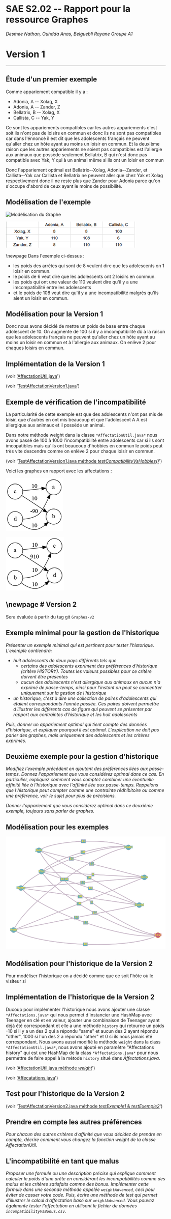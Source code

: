   SAE S2.02 -- Rapport pour la ressource Graphes
  ===

  *Desmee Nathan, Ouhdda Anas, Belguebli Rayane Groupe A1*
  
# **Version 1**
  ---
  
## **Étude d'un premier exemple**
  
  Comme appariement compatible il y a :

  - Adonia, A -- Xolag, X
  - Adonia, A -- Zander, Z
  - Bellatrix, B -- Xolag, X
  - Callista, C -- Yak, Y

  Ce sont les appariements compatibles car les autres appariements c'est soit ils n'ont pas de loisirs en commun et donc ils ne sont pas compatibles car dans l'énnoncé il est dit que les adolescents français ne peuvent qu'aller chez un hôte ayant au moins un loisir en commun. Et la deuxième raison que les autres appariements ne soient pas compatibles est l'allergie aux animaux que possède seulement Bellatrix, B qui n'est donc pas compatible avec Yak, Y qui à un animal même si ils ont un loisir en commun 

  Donc l'appariement optimal est Bellatrix--Xolag, Adonia--Zander, et Callista--Yak car Callista et Bellatrix ne peuvent aller que chez Yak et Xolag respectivement donc il ne reste plus que Zander pour Adonia parce qu'on s'occupe d'abord de ceux ayant le moins de possibilité. 
  
## **Modélisation de l'exemple**

  ![Modélisation du Graphe](Img/ModélisationGraphe.png)

  ![Matrice d'Adjacence](Img/Matrice_d'Adjacence.png)

  \newpage
  Dans l'exemple ci-dessus :

  - les poids des arrêtes qui sont de 8 veulent dire que les adolescents on 1 loisir en commun.
  - le poids de 6 veut dire que les adolescents ont 2 loisirs en commun.
  - les poids qui ont une valeur de 110 veulent dire qu'il y a une imcompatibilité entre les adolescents
  - et le poids de 108 veut dire qu'il y a une incompatibilité malgrès qu'ils aient un loisir en commun.

## **Modélisation pour la Version 1**
  
  Donc nous avons décidé de mettre un poids de base entre chaque adolescent de 10. On augmente de 100 si il y a imcompatibilité dû à la raison que les adolescents français ne peuvent qu'aller chez un hôte ayant au moins un loisir en commun et à l'allergie aux animaux. On enlève 2 pour chaques loisirs en commun.
  
## **Implémentation de la Version 1**
  
  (voir '[AffectationUtil.java](../src/languageStay/graph/AffectationUtil.java)')


  (voir '[TestAffectationVersion1.java](../test/languageStay/graph/TestAffectationVersion1.java)')
  
## **Exemple de vérification de l'incompatibilité** 

  La particularité de cette exemple est que des adolescents n'ont pas mis de loisir, que d'autres en ont mis beaucoup et que l'adolescent A A est allergique aux animaux et il possède un animal.

  Dans notre méthode weight dans la classe `*AffectationUtil.java*` nous avons passé de 100 à 1000 l'incompatibilité entre adolescents car si ils sont imcopatibles mais qu'ils ont beaucoup d'hobbies en commun le poids peut très vite descendre comme on enlève 2 pour chaque loisir en commun.
  
  (voir '[TestAffectationVersion1.java méthode *testCompatibilityVsHobbies()*](../test/languageStay/graph/TestAffectationVersion1.java)')

  Voici les graphes en rapport avec les affectations : 

  ![Les allemands qui vont chez les italiens](Img/AllToIt.png)




  ![Les italiens qui vont chez les allemands](Img/ItToAll.png)

\newpage
# Version 2
  ---
  
  Sera évaluée à partir du tag git `Graphes-v2`
  
## Exemple minimal pour la gestion de l'historique
  
  *Présenter un exemple minimal qui est pertinent pour tester l'historique. L'exemple contiendra:*
  - *huit adolescents de deux pays différents tels que* 
    - *certains des adolescents expriment des préférences d'historique (critère HISTORY). Toutes les valeurs possibles pour ce critère doivent être présentes* 
    - *aucun des adolescents n'est allergique aux animaux en aucun n'a exprimé de passe-temps, ainsi pour l'instant on peut se concentrer uniquement sur la gestion de l'historique*
  - *un historique, c'est à dire une collection de paires d'adolescents qui étaient correspondants l'année passée. Ces paires doivent permettre d'illustrer les différents cas de figure qui peuvent se présenter par rapport aux contraintes d'historique et les huit adolescents*
  
  *Puis, donner un appariement optimal qui tient compte des données d'historique, et expliquer pourquoi il est optimal. L'explication ne doit pas parler des graphes, mais uniquement des adolescents et les critères exprimés.*
  
## Deuxième exemple pour la gestion d'historique
  
  *Modifiez l'exemple précédent en ajoutant des préférences liées aux passe-temps. Donnez l'appariement que vous considérez optimal dans ce cas. En particulier, expliquez comment vous comptez combiner une éventuelle affinité liée à l'historique avec l'affinité liée aux passe-temps. Rappelons que l'historique peut compter comme une contrainte rédhibitoire ou comme une préférence, voir le sujet pour plus de précisions.*
  
  *Donner l'appariement que vous considérez optimal dans ce deuxième exemple, toujours sans parler de graphes.*
  
## Modélisation pour les exemples
  
  ![Modélisation du Graphe Exemple 1](Img/HistoriqueEx1.png)
  
## Modélisation pour l'historique de la Version 2
  
  Pour modéliser l'historique on a décidé comme que ce soit l'hôte où le visiteur si 
  
## Implémentation de l'historique de la Version 2
  
  Ducoup pour implémenter l'historique nous avons ajouter une classe `*Affectations.java*` qui nous permet d'instancier une HashMap avec Teenager en clé et en valeur, ajouter une combinaison de Teenager ayant déjà été correspondant et elle a une méthode `history` qui retourne un poids -10 si il y a un des 2 qui a répondu "same" et aucun des 2 ayant répondu "other", 1000 si l'un des 2 a répondu "other" et 0 si ils nous jamais été correspondant.
  Nous avons aussi modifié la méthode `weight` dans la class `*AffectationUtil.java*`, nous avons ajouté en paramètre "Affectations history" qui est une HashMap de la class `*Affectations.java*` pour nous permettre de faire appel à la métode `history` situé dans *Affectations.java*.

  (voir '[AffectationUtil.java méthode *weight*](../src/languageStay/graph/AffectationUtil.java)')

  (voir '[Affecatations.java](../src/languageStay/Affectations.java)')
  
## Test pour l'historique de la Version 2
  
  (voir '[TestAffectationVersion2.java méthode *testExemple1* & *testExemple2*](../test/languageStay/graph/TestAffectationVersion2.java)')
  
## Prendre en compte les autres préférences
  
  *Pour chacun des autres critères d'affinité que vous décidez de prendre en compte, décrire comment vous changez la fonction weight de la classe AffectationUtil.*
  
## L'incompatibilité en tant que malus
  
  *Proposer une formule ou une description précise qui explique comment calculer le poids d'une arête en considérant les incompatibilités comme des malus et les critères satisfaits comme des bonus. Implémenter cette formule dans une seconde méthode appelée `weightAdvanced`, ceci pour éviter de casser votre code. Puis, écrire une méthode de test qui permet d'illustrer le calcul d'affectation basé sur `weightAdvanced`. Vous pouvez égalmente tester l'affectation en utilisant le fichier de données `incompatibilityVsBonus.csv`.*